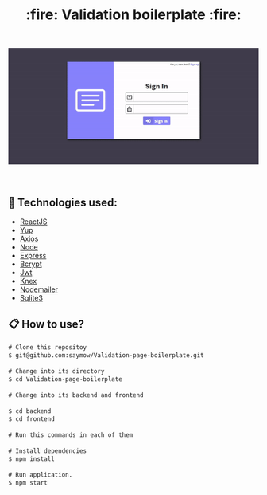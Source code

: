 <h1 align="center">:fire: Validation boilerplate :fire: </h1>
<br>

<p align="center">
  <img src="https://github.com/saymow/Validate-page-boilerplate/blob/master/.github/executation-gif.gif" width="920px"></img>
</p>

<br>

## :rocket: Technologies used:

- [ReactJS](https://reactjs.org/)
- [Yup](https://github.com/jquense/yup)
- [Axios](https://github.com/axios/axios)
- [Node](https://nodejs.org/en/)
- [Express](https://expressjs.com/)
- [Bcrypt](https://www.npmjs.com/package/bcrypt)
- [Jwt](https://jwt.io/)
- [Knex](http://knexjs.org/)
- [Nodemailer](https://nodemailer.com/about/)
- [Sqlite3](https://www.sqlite.org/index.html)

## :clipboard: How to use?

```
# Clone this repositoy
$ git@github.com:saymow/Validation-page-boilerplate.git

# Change into its directory
$ cd Validation-page-boilerplate

# Change into its backend and frontend 

$ cd backend
$ cd frontend

# Run this commands in each of them

# Install dependencies
$ npm install

# Run application.
$ npm start
```
